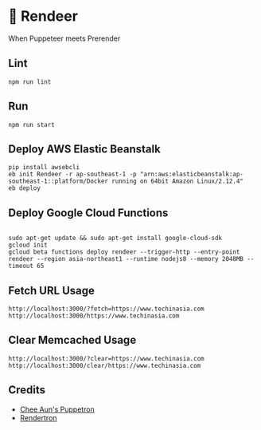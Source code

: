 # 🦌 Rendeer
When Puppeteer meets Prerender

## Lint
```
npm run lint
```

## Run
```
npm run start
```

## Deploy AWS Elastic Beanstalk
```
pip install awsebcli
eb init Rendeer -r ap-southeast-1 -p "arn:aws:elasticbeanstalk:ap-southeast-1::platform/Docker running on 64bit Amazon Linux/2.12.4"
eb deploy
```

## Deploy Google Cloud Functions
```

sudo apt-get update && sudo apt-get install google-cloud-sdk
gcloud init
gcloud beta functions deploy rendeer --trigger-http --entry-point rendeer --region asia-northeast1 --runtime nodejs8 --memory 2048MB --timeout 65
```

## Fetch URL Usage
```
http://localhost:3000/?fetch=https://www.techinasia.com
http://localhost:3000/https://www.techinasia.com
```

## Clear Memcached Usage
```
http://localhost:3000/?clear=https://www.techinasia.com
http://localhost:3000/clear/https://www.techinasia.com
```

## Credits
* [Chee Aun's Puppetron](https://github.com/cheeaun/puppetron)
* [Rendertron](https://github.com/GoogleChrome/rendertron)
